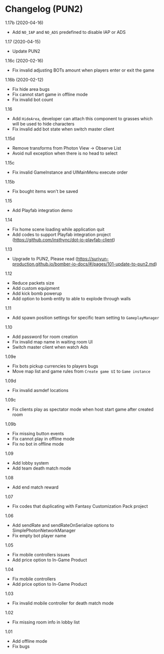 # Changelog (PUN2)

1.17b (2020-04-16)
- Add `NO_IAP` and `NO_ADS` predefined to disable IAP or ADS

1.17 (2020-04-15)
- Update PUN2

1.16c (2020-02-16)
- Fix invalid adjusting BOTs amount when players enter or exit the game

1.16b (2020-02-12)
- Fix hide area bugs
- Fix cannot start game in offline mode
- Fix invalid bot count

1.16
- Add `HideArea`, developer can attach this component to grasses which will be used to hide characters
- Fix invalid add bot state when switch master client

1.15d
- Remove transforms from Photon View → Observe List
- Avoid null exception when there is no head to select

1.15c
- Fix invalid GameInstance and UIMainMenu execute order

1.15b
- Fix bought items won't be saved

1.15
- Add Playfab integration demo

1.14
- Fix home scene loading while application quit
- Add codes to support Playfab integration project (https://github.com/insthync/dot-io-playfab-client)

1.13
- Upgrade to PUN2, Please read (https://suriyun-production.github.io/bomber-io-docs/#/pages/101-update-to-pun2.md)

1.12
- Reduce packets size
- Add custom equipment
- Add kick bomb powerup
- Add option to bomb entity to able to explode through walls

1.11
- Add spawn position settings for specific team setting to `GameplayManager`

1.10
- Add password for room creation
- Fix invalid map name in waiting room UI
- Switch master client when watch Ads

1.09e
- Fix bots pickup currencies to players bugs
- Move map list and game rules from `Create game UI` to `Game instance`

1.09d
- Fix invalid asmdef locations

1.09c
- Fix clients play as spectator mode when host start game after created room

1.09b
- Fix missing button events
- Fix cannot play in offline mode
- Fix no bot in offline mode

1.09
- Add lobby system
- Add team death match mode

1.08
- Add end match reward

1.07
- Fix codes that duplicating with Fantasy Customization Pack project

1.06
- Add sendRate and sendRateOnSerialize options to SimplePhotonNetworkManager
- Fix empty bot player name

1.05
- Fix mobile controllers issues
- Add price option to In-Game Product

1.04
- Fix mobile controllers
- Add price option to In-Game Product

1.03
- Fix invalid mobile controller for death match mode

1.02
- Fix missing room info in lobby list

1.01
- Add offline mode
- Fix bugs